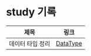 # study 기록
제목|링크
|---|---
데이터 타입 정리|<a href='https://github.com/shk9783/study_note/blob/master/StudyNote/DataType.md'>DataType</a>